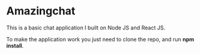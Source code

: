 # Amazingchat
This is a basic chat application I built on Node JS and React JS.

To make the application work you just need to clone the repo, and run <b>npm install</b>.
